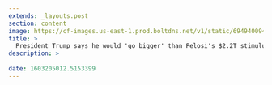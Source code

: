 ```yaml
--- 
extends: _layouts.post 
section: content 
image: https://cf-images.us-east-1.prod.boltdns.net/v1/static/694940094001/d7c414a3-11dc-4a68-bcf8-c739c30a6f78/a94d3e8f-ec4e-43ae-a3f4-ce5c3ad25ddf/1280x720/match/image.jpg 
title: > 
  President Trump says he would 'go bigger' than Pelosi's $2.2T stimulus package 
description: > 
   
date: 1603205012.5153399 
--- 
```


